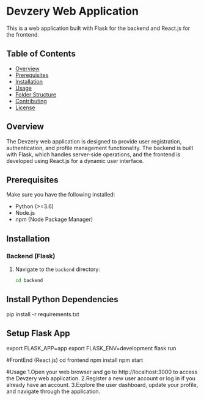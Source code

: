 # Devzery Web Application

This is a web application built with Flask for the backend and React.js for the frontend.

## Table of Contents

- [Overview](#overview)
- [Prerequisites](#prerequisites)
- [Installation](#installation)
- [Usage](#usage)
- [Folder Structure](#folder-structure)
- [Contributing](#contributing)
- [License](#license)

## Overview

The Devzery web application is designed to provide user registration, authentication, and profile management functionality. The backend is built with Flask, which handles server-side operations, and the frontend is developed using React.js for a dynamic user interface.

## Prerequisites

Make sure you have the following installed:

- Python (>=3.6)
- Node.js
- npm (Node Package Manager)

## Installation

### Backend (Flask)

1. Navigate to the `backend` directory:
   ```bash
   cd backend
   
## Install Python Dependencies
pip install -r requirements.txt


## Setup Flask App
export FLASK_APP=app
export FLASK_ENV=development
flask run


#FrontEnd (React.js)
cd frontend
npm install
npm start


#Usage
1.Open your web browser and go to http://localhost:3000 to access the Devzery web application.
2.Register a new user account or log in if you already have an account.
3.Explore the user dashboard, update your profile, and navigate through the application.

